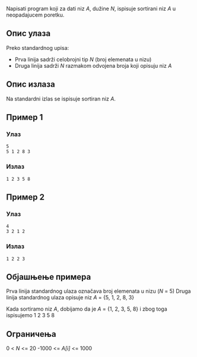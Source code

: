 Napisati program koji za dati niz *A*, dužine *N*, ispisuje sortirani niz *A* u neopadajucem poretku.

## Опис улаза

Preko standardnog upisa:
- Prva linija sadrži celobrojni tip *N* (broj elemenata u nizu)
- Druga linija sadrži *N* razmakom odvojena broja koji opisuju niz *A*

## Опис излаза

Na standardni izlas se ispisuje sortiran niz *A*.

## Пример 1

### Улаз

~~~
5
5 1 2 8 3
~~~

### Излаз

~~~
1 2 3 5 8
~~~

## Пример 2

### Улаз

~~~
4
3 2 1 2
~~~

### Излаз

~~~
1 2 2 3
~~~

## Објашњење примера
Prva linija standardnog ulaza označava broj elemenata u nizu (*N* = 5)
Druga linija standardnog ulaza opisuje niz *A* = {5, 1, 2, 8, 3}

Kada sortiramo niz *A*, dobijamo da je *A* = {1, 2, 3, 5, 8} i zbog toga ispisujemo 1 2 3 5 8
## Ограничења
0 < *N* <= 20
-1000 <= *A[i]* <= 1000